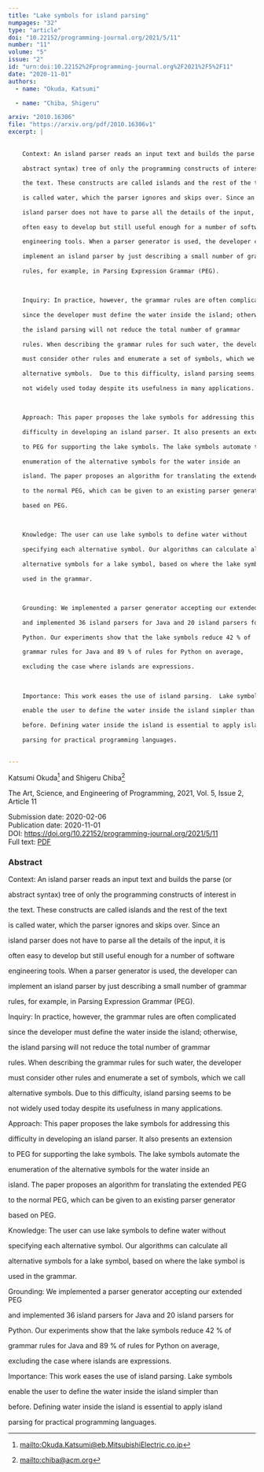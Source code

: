 ```yaml
---
title: "Lake symbols for island parsing"
numpages: "32"
type: "article"
doi: "10.22152/programming-journal.org/2021/5/11"
number: "11"
volume: "5"
issue: "2"
id: "urn:doi:10.22152%2Fprogramming-journal.org%2F2021%2F5%2F11"
date: "2020-11-01"
authors: 
  - name: "Okuda, Katsumi"

  - name: "Chiba, Shigeru"

arxiv: "2010.16306"
file: "https://arxiv.org/pdf/2010.16306v1"
excerpt: |
    
    
    Context: An island parser reads an input text and builds the parse (or
    
    abstract syntax) tree of only the programming constructs of interest in
    
    the text. These constructs are called islands and the rest of the text
    
    is called water, which the parser ignores and skips over. Since an
    
    island parser does not have to parse all the details of the input, it is
    
    often easy to develop but still useful enough for a number of software
    
    engineering tools. When a parser generator is used, the developer can
    
    implement an island parser by just describing a small number of grammar
    
    rules, for example, in Parsing Expression Grammar (PEG).
    
    
    
    Inquiry: In practice, however, the grammar rules are often complicated
    
    since the developer must define the water inside the island; otherwise,
    
    the island parsing will not reduce the total number of grammar
    
    rules. When describing the grammar rules for such water, the developer
    
    must consider other rules and enumerate a set of symbols, which we call
    
    alternative symbols.  Due to this difficulty, island parsing seems to be
    
    not widely used today despite its usefulness in many applications.
    
    
    
    Approach: This paper proposes the lake symbols for addressing this
    
    difficulty in developing an island parser. It also presents an extension
    
    to PEG for supporting the lake symbols. The lake symbols automate the
    
    enumeration of the alternative symbols for the water inside an
    
    island. The paper proposes an algorithm for translating the extended PEG
    
    to the normal PEG, which can be given to an existing parser generator
    
    based on PEG.
    
    
    
    Knowledge: The user can use lake symbols to define water without
    
    specifying each alternative symbol. Our algorithms can calculate all
    
    alternative symbols for a lake symbol, based on where the lake symbol is
    
    used in the grammar.
    
    
    
    Grounding: We implemented a parser generator accepting our extended PEG
    
    and implemented 36 island parsers for Java and 20 island parsers for
    
    Python. Our experiments show that the lake symbols reduce 42 % of
    
    grammar rules for Java and 89 % of rules for Python on average,
    
    excluding the case where islands are expressions.
    
    
    
    Importance: This work eases the use of island parsing.  Lake symbols
    
    enable the user to define the water inside the island simpler than
    
    before. Defining water inside the island is essential to apply island
    
    parsing for practical programming languages.
    

---
```

Katsumi Okuda[^1] and Shigeru Chiba[^2]

The Art, Science, and Engineering of Programming, 2021, Vol. 5, Issue 2, Article 11

Submission date: 2020-02-06  
Publication date: 2020-11-01  
DOI: <https://doi.org/10.22152/programming-journal.org/2021/5/11>  
Full text: [PDF](https://arxiv.org/pdf/2010.16306v1)  


### Abstract



Context: An island parser reads an input text and builds the parse (or

abstract syntax) tree of only the programming constructs of interest in

the text. These constructs are called islands and the rest of the text

is called water, which the parser ignores and skips over. Since an

island parser does not have to parse all the details of the input, it is

often easy to develop but still useful enough for a number of software

engineering tools. When a parser generator is used, the developer can

implement an island parser by just describing a small number of grammar

rules, for example, in Parsing Expression Grammar (PEG).



Inquiry: In practice, however, the grammar rules are often complicated

since the developer must define the water inside the island; otherwise,

the island parsing will not reduce the total number of grammar

rules. When describing the grammar rules for such water, the developer

must consider other rules and enumerate a set of symbols, which we call

alternative symbols.  Due to this difficulty, island parsing seems to be

not widely used today despite its usefulness in many applications.



Approach: This paper proposes the lake symbols for addressing this

difficulty in developing an island parser. It also presents an extension

to PEG for supporting the lake symbols. The lake symbols automate the

enumeration of the alternative symbols for the water inside an

island. The paper proposes an algorithm for translating the extended PEG

to the normal PEG, which can be given to an existing parser generator

based on PEG.



Knowledge: The user can use lake symbols to define water without

specifying each alternative symbol. Our algorithms can calculate all

alternative symbols for a lake symbol, based on where the lake symbol is

used in the grammar.



Grounding: We implemented a parser generator accepting our extended PEG

and implemented 36 island parsers for Java and 20 island parsers for

Python. Our experiments show that the lake symbols reduce 42 % of

grammar rules for Java and 89 % of rules for Python on average,

excluding the case where islands are expressions.



Importance: This work eases the use of island parsing.  Lake symbols

enable the user to define the water inside the island simpler than

before. Defining water inside the island is essential to apply island

parsing for practical programming languages.




[^1]: <mailto:Okuda.Katsumi@eb.MitsubishiElectric.co.jp>

[^2]: <mailto:chiba@acm.org>

